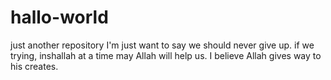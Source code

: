 # hallo-world
just another repository
I'm just want to say we should never give up.
if we trying, inshallah at a time may Allah will help us.
I believe Allah gives way to his creates.
